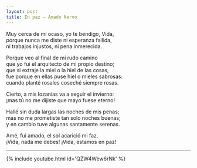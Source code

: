 ```yaml
---
layout: post
title: En paz – Amado Nervo
---
```


Muy cerca de mi ocaso, yo te bendigo, Vida,  
porque nunca me diste ni esperanza fallida,  
ni trabajos injustos, ni pena inmerecida.

<!--more-->

Porque veo al final de mi rudo camino  
que yo fui el arquitecto de mi propio destino;  
que si extraje la miel o la hiel de las cosas,  
fue porque en ellas puse hiel o mieles sabrosas:  
cuando planté rosales coseché siempre rosas.

Cierto, a mis lozanías va a seguir el invierno:  
¡mas tú no me dijiste que mayo fuese eterno!

Hallé sin duda largas las noches de mis penas;  
mas no me prometiste tan solo noches buenas;  
y en cambio tuve algunas santamente serenas.

Amé, fui amado, el sol acarició mi faz.  
¡Vida, nada me debes! ¡Vida, estamos en paz!

---

{% include youtube.html id='QZW4Wew6rNk' %}
